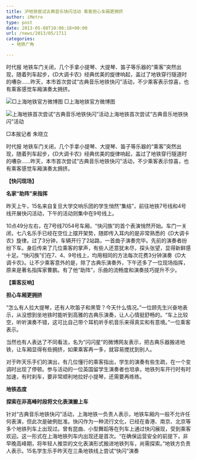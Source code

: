 ```yaml
---
title: 沪地铁尝试古典音乐快闪活动 乘客担心车厢更拥挤
author: iMetro
type: post
date: 2013-05-08T10:08:18+00:00
url: /news/2013/05/1711
categories:
  - 地铁广角

---
```

时代报 地铁车门关闭，几个手拿小提琴、大提琴、笛子等乐器的“乘客”突然出现，随着列车起步，《D大调卡农》经典优美的旋律响起，盖过了地铁穿行隧道时的嘈杂……昨天，本市首次尝试“古典音乐地铁快闪”活动，不少乘客表示惊喜，也有乘客感觉车厢演奏太拥挤。

![□上海地铁官方微博图][1] □上海地铁官方微博图

<div>
</div>

<div>
  <img title="上海地铁首次尝试“古典音乐地铁快闪”活动" src="http://sh.sinaimg.cn/cr/2013/0508/5808210.jpg" alt="上海地铁首次尝试“古典音乐地铁快闪”活动" />上海地铁首次尝试“古典音乐地铁快闪”活动</p> 
  
  <div>
  </div>
</div>

□本报记者 朱晓立

时代报 地铁车门关闭，几个手拿小提琴、大提琴、笛子等乐器的“乘客”突然出现，随着列车起步，《D大调卡农》经典优美的旋律响起，盖过了地铁穿行隧道时的嘈杂……昨天，本市首次尝试“古典音乐地铁快闪”活动，不少乘客表示惊喜，也有乘客感觉车厢演奏太拥挤。

<div>
</div>

**【快闪现场】**

**名家“助阵”来指挥**

昨天上午，15名来自复旦大学交响乐团的学生悄然“集结”，前往地铁7号线和4号线开展快闪活动，下午的活动则集中在9号线上。

10点49分左右，在7号线7054号车厢，“快闪族”的首个表演悄然开始。车门一关闭，七八名乐手已经在空位上摆开架势，随即传入耳内的是非常熟悉的《D大调卡农》旋律。过了3分钟，车辆开行了2站路，一首曲子演奏完毕。先前的演奏者纷纷下车。身后传来了几位乘客的掌声，有些人还意犹未尽，探头张望，显得新鲜感十足。“快闪族”们在7、4、9号线上，均用相同的方法每次花费3分钟演奏《D大调卡农》。让不少乘客意外的是，除了古典乐演奏外，下午还多了一位现场指挥，原来是著名指挥家曹鹏。有了他“助阵”，乐曲的流畅度和演奏技巧提升不少。

**【乘客反响】**

**担心车厢更拥挤**

“怎么有人拉大提琴，还有人吹笛子和黑管？今天什么情况。”一位顾先生兴奋地表示，从没想到坐地铁时能听到高雅的古典乐演奏，让人心情挺舒畅的。“车上比较空，听听演奏不错，这可比自己带个耳机听手机音乐来得真实和有意境。”一位乘客表示。

当然也有人表达了不同看法，名为“闪闪星”的微博网友表示，把古典乐器搬进地铁，让车厢显得有些拥挤，如果乘客再一多，就容易搅扰到别人。

对于昨天乐手们的演出，有几位懂行的乘客指出，学生的演奏有些生疏，在一个变调时出现了停顿。参与活动的一位英国留学生演奏者也坦承，地铁列车开行时有时加速，有时刹车，要非常顺利地拉好小提琴，还需要再练练。

**地铁态度**

**探索在非高峰时段将文化表演搬上车**

针对“古典音乐地铁快闪”活动，上海地铁一负责人表示，地铁车厢内一般不允许任何表演，但此次是破例批准。快闪作为一种流行文化，已经在香港、南京、北京等多个地铁列车上出现过。曾有昆曲、小型舞蹈等在列车上通过快闪展现，受到乘客欢迎。这一形式在上海地铁列车内出现还是首次。“在确保运营安全的前提下，非早晚高峰期，将年轻人推崇的文化表演形式搬进地铁列车，尚需探索。”地铁方负责人表示。15名学生乐手昨天在三条地铁线上尝试“快闪”演奏

 [1]: http://sh.sinaimg.cn/cr/2013/0508/6989907.jpg "□上海地铁官方微博图"